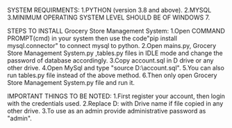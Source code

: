 SYSTEM REQUIRMENTS:
1.PYTHON (version 3.8 and above).
2.MYSQL
3.MINIMUM OPERATING SYSTEM LEVEL SHOULD BE OF WINDOWS 7.

STEPS TO INSTALL Grocery Store Management System:
1.Open COMMAND PROMPT(cmd) in your system then use the code"pip install mysql.connector" to connect mysql to python.
2.Open mains.py, Grocery Store Management System.py ,tables.py files in IDLE mode and change the password of database accordingly. 
3.Copy account.sql in D drive or any other drive.
4.Open MySql and type "source D:\account.sql".
5.You can also run tables.py file instead of the above method.
6.Then only open Grocery Store Management System.py file and run it.

IMPORTANT THINGS TO BE NOTED:
1.First register your account, then login with the credentials used.
2.Replace D: with Drive name if file copied in any other drive.
3.To use as an admin provide administrative password as "admin".

